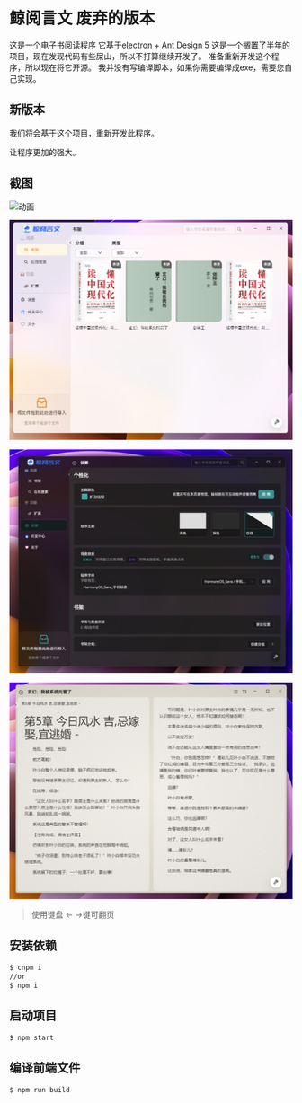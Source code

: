 # 鲸阅言文 废弃的版本
这是一个电子书阅读程序
它基于[electron ](https://github.com/electron/electron) +  [Ant Design 5](https://github.com/ant-design/ant-design)
这是一个搁置了半年的项目，现在发现代码有些屎山，所以不打算继续开发了。
准备重新开发这个程序，所以现在将它开源。
我并没有写编译脚本，如果你需要编译成exe，需要您自己实现。

## 新版本

我们将会基于这个项目，重新开发此程序。

让程序更加的强大。

## 截图

![动画](动画.gif)

![截图1](截图1.png)

![截图3](截图3.png)

![截图2](截图2.png)

> 使用键盘 ← →键可翻页

## 安装依赖

```
$ cnpm i 
//or
$ npm i
```

## 启动项目

```
$ npm start
```
## 编译前端文件
```
$ npm run build 
```

